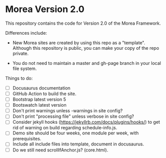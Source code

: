 # Morea Version 2.0

This repository contains the code for Version 2.0 of the Morea Framework.

Differences include:

  * New Morea sites are created by using this repo as a "template". Although this repository is public, you can make your copy of the repo private.

  * You do not need to maintain a master and gh-page branch in your local file system.

Things to do:

 - [ ] Docusaurus documentation
 - [ ] GitHub Action to build the site.
 - [ ] Bootstrap latest version 5
 - [ ] Bootswatch latest version
 - [ ] Don't print warnings unless -warnings in site config?
 - [ ] Don't print "processing file" unless verbose in site config?
 - [ ] Consider jekyll hooks (https://jekyllrb.com/docs/plugins/hooks/) to get rid of warning on build regarding schedule-info.js.
 - [ ] Demo site should be four weeks, one module per week, with prerequisites.
 - [ ] Include all include files into template, document in docusaurus.
 - [ ] Do we still need scrollIfAnchor.js? (core.html).

